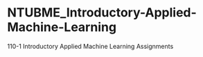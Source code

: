 # NTUBME_Introductory-Applied-Machine-Learning
110-1 Introductory Applied Machine Learning Assignments

